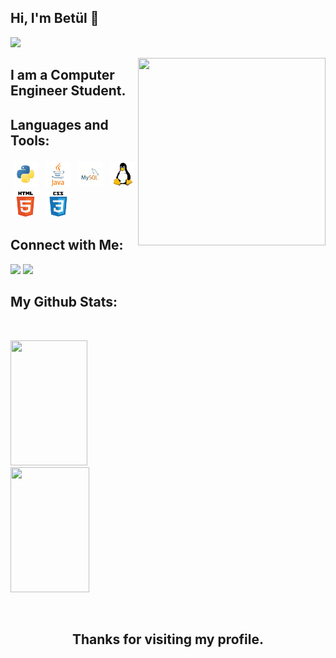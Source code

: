 ## Hi, I'm Betül 👋

![](https://visitor-badge.laobi.icu/badge?page_id=betulaltunl.betulaltunl) 




<img src=https://www.lambdatest.com/blog/wp-content/uploads/2020/08/giphy-5.gif width="300" height="300" align="right">

## I am a Computer Engineer Student.

## Languages and Tools:
<p align="start">
<img src="https://raw.githubusercontent.com/github/explore/80688e429a7d4ef2fca1e82350fe8e3517d3494d/topics/python/python.png" alt="Python" height="40" style="vertical-align:top; margin:4px">
<img src="https://raw.githubusercontent.com/github/explore/80688e429a7d4ef2fca1e82350fe8e3517d3494d/topics/java/java.png" alt="Java" height="40" style="vertical-align:top; margin:4px">
<img src="https://raw.githubusercontent.com/github/explore/80688e429a7d4ef2fca1e82350fe8e3517d3494d/topics/mysql/mysql.png" alt="MySQL" height="40" style="vertical-align:top; margin:4px">   
<img src="https://raw.githubusercontent.com/github/explore/80688e429a7d4ef2fca1e82350fe8e3517d3494d/topics/linux/linux.png" alt="Linux" height="40" style="vertical-align:top; margin:4px">
<img src="https://raw.githubusercontent.com/github/explore/80688e429a7d4ef2fca1e82350fe8e3517d3494d/topics/html/html.png" alt="HTML" height="40" style="vertical-align:top; margin:4px">
<img src="https://raw.githubusercontent.com/github/explore/80688e429a7d4ef2fca1e82350fe8e3517d3494d/topics/css/css.png" alt="CSS" height="40" style="vertical-align:top; margin:4px">

                                                                                                   
</p>

## Connect with Me:
<p float="left">
<a href="mailto:altnbetul99@gmail.com"><img src="https://img.shields.io/badge/Gmail-D14836?style=for-the-badge&logo=gmail&logoColor=white" /></a>
<a href="https://www.linkedin.com/in/betül-altunel/"><img src="https://img.shields.io/badge/LinkedIn-0077B5?style=for-the-badge&logo=linkedin&logoColor=white" /></a>


</p>

## My Github Stats:

<br/>
<p align="start">
  <a href="https://github.com/betulaltunl">
  <img width="49.5%" height="200" src="https://github-readme-stats.vercel.app/api?username=betulaltunl&show_icons=true&theme=gruvbox&hide_border=true" />
    <img width="50%" height="200" src="https://github-readme-streak-stats.herokuapp.com/?user=betulaltunl&theme=gruvbox&hide_border=true" />
  </a>
</p>
<br>

</p>
  <h2 align="center"> Thanks for visiting my profile. </h2>
<p align="center">




